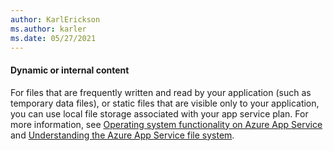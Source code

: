 ```yaml
---
author: KarlErickson
ms.author: karler
ms.date: 05/27/2021
---
```


#### Dynamic or internal content

For files that are frequently written and read by your application (such as temporary data files), or static files that are visible only to your application, you can use local file storage associated with your app service plan. For more information, see [Operating system functionality on Azure App Service](/azure/app-service/operating-system-functionality#file-access) and [Understanding the Azure App Service file system](https://github.com/projectkudu/kudu/wiki/Understanding-the-Azure-App-Service-file-system).
